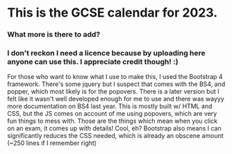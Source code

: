 # This is the GCSE calendar for 2023.
### What more is there to add?
### I don't reckon I need a licence because by uploading here anyone can use this. I appreciate credit though! :)
For those who want to know what I use to make this, I used the Bootstrap 4 framework. There's some jquery but I suspect that comes with the BS4, and popper, which most likely is for the popovers. There is a later version but I felt like it wasn't well developed enough for me to use and there was wayyy more documentation on BS4 last year. This is mostly built w/ HTML and CSS, but the JS comes on account of me using popovers, which are very fun things to mess with. Those are the things which mean when you click on an exam, it comes up with details! Cool, eh? Bootstrap also means I can significantly reduces the CSS needed, which is already an obscene amount (~250 lines if I remember right)
